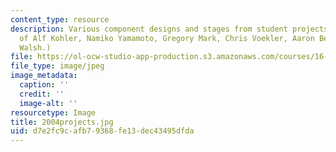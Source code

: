 ```yaml
---
content_type: resource
description: Various component designs and stages from student projects. (Courtesy
  of Alf Kohler, Namiko Yamamoto, Gregory Mark, Chris Voekler, Aaron Bell, and Conor
  Walsh.)
file: https://ol-ocw-studio-app-production.s3.amazonaws.com/courses/16-810-engineering-design-and-rapid-prototyping-january-iap-2005/d7e2fc9cafb79368fe13dec43495dfda_2004projects.jpg
file_type: image/jpeg
image_metadata:
  caption: ''
  credit: ''
  image-alt: ''
resourcetype: Image
title: 2004projects.jpg
uid: d7e2fc9c-afb7-9368-fe13-dec43495dfda
---
```

